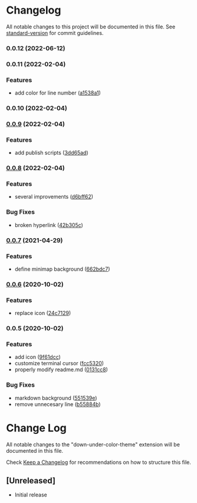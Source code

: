 # Changelog

All notable changes to this project will be documented in this file. See [standard-version](https://github.com/conventional-changelog/standard-version) for commit guidelines.

### 0.0.12 (2022-06-12)

### 0.0.11 (2022-02-04)


### Features

* add color for line number ([a1538a1](https://github.com/ImADrafter/Down-Under-Theme/commit/a1538a14dd80e5f320634840fc17f3cb7ed2635a))

### 0.0.10 (2022-02-04)

### [0.0.9](https://github.com/ImADrafter/Down-Under-Theme/compare/v0.0.8...v0.0.9) (2022-02-04)


### Features

* add publish scripts ([3dd65ad](https://github.com/ImADrafter/Down-Under-Theme/commit/3dd65ad5967f8618dbf92605a802203021a85386))

### [0.0.8](https://github.com/ImADrafter/Down-Under-Theme/compare/v0.0.7...v0.0.8) (2022-02-04)


### Features

* several improvements ([d6bff62](https://github.com/ImADrafter/Down-Under-Theme/commit/d6bff627909bab9ae9293e15383ff9f1525b6abb))


### Bug Fixes

* broken hyperlink ([42b305c](https://github.com/ImADrafter/Down-Under-Theme/commit/42b305ce707150a5be1a2e646729e157ec094eb8))

### [0.0.7](https://github.com/ImADrafter/Down-Under-Theme/compare/v0.0.6...v0.0.7) (2021-04-29)


### Features

* define minimap background ([662bdc7](https://github.com/ImADrafter/Down-Under-Theme/commit/662bdc716427c909a485e7be7cffac3b20391783))

### [0.0.6](https://github.com/ImADrafter/Down-Under-Theme/compare/v0.0.5...v0.0.6) (2020-10-02)


### Features

* replace icon ([24c7129](https://github.com/ImADrafter/Down-Under-Theme/commit/24c7129bdac45ca2f384972c191ea815126bc0f9))

### 0.0.5 (2020-10-02)


### Features

* add icon ([9f61dcc](https://github.com/ImADrafter/Down-Under-Theme/commit/9f61dcc8d57079b0d08da10ebe6a6c49bf9e5990))
* customize terminal cursor ([fcc5320](https://github.com/ImADrafter/Down-Under-Theme/commit/fcc5320a58d438a985b00278e22ce46ce3a0ccd6))
* properly modify readme.md ([0131cc8](https://github.com/ImADrafter/Down-Under-Theme/commit/0131cc8182ccd5cbbf20f4cce30d9b5ace6367ca))


### Bug Fixes

* markdown background ([551539e](https://github.com/ImADrafter/Down-Under-Theme/commit/551539e9f60093999c0b68578bd3bc3692978ef0))
* remove unnecesary line ([b55884b](https://github.com/ImADrafter/Down-Under-Theme/commit/b55884b31ed9dab74e1d9d74e78ec0adaca8abe7))

# Change Log

All notable changes to the "down-under-color-theme" extension will be documented in this file.

Check [Keep a Changelog](http://keepachangelog.com/) for recommendations on how to structure this file.

## [Unreleased]

- Initial release
